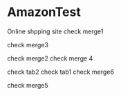 # AmazonTest
Online shpping site
check merge1

check merge3

check merge2
check merge 4

check tab2
check tab1
check merge6

check merge5

